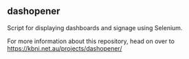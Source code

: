 ## dashopener

Script for displaying dashboards and signage using Selenium.

For more information about this repository, head on over to https://kbni.net.au/projects/dashopener/

